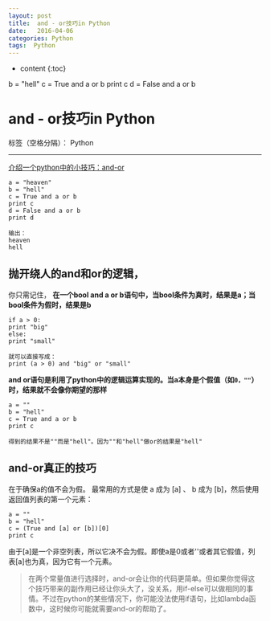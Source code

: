 ```yaml
---
layout: post
title:  and - or技巧in Python
date:   2016-04-06
categories: Python
tags:  Python
---
```


* content
{:toc}

b = "hell"
c = True and a or b
print c
d = False and a or b





# and - or技巧in Python

标签（空格分隔）： Python

---

[介绍一个python中的小技巧：and-or](http://mp.weixin.qq.com/mp/appmsg/show?__biz=MjM5MDEyMDk4Mw==&appmsgid=10000232&itemidx=1&sign=5dcb973d248434af133506d732dd426d)

```
a = "heaven"
b = "hell"
c = True and a or b
print c
d = False and a or b
print d

输出：
heaven
hell
```
## 抛开绕人的and和or的逻辑，
你只需记住，
    **在一个bool and a or b语句中，当bool条件为真时，结果是a；当bool条件为假时，结果是b**

```
if a > 0:
print "big"
else:
print "small"

就可以直接写成：
print (a > 0) and "big" or "small"

```
**and or语句是利用了python中的逻辑运算实现的。当a本身是个假值（如`0，""`）时，结果就不会像你期望的那样**
```
a = ""
b = "hell"
c = True and a or b
print c

得到的结果不是""而是"hell"。因为""和"hell"做or的结果是"hell"
```
## and-or真正的技巧
在于确保a的值不会为假。
最常用的方式是使 a 成为 [a] 、 b 成为 [b]，然后使用返回值列表的第一个元素：
```
a = ""
b = "hell"
c = (True and [a] or [b])[0]
print c
```
由于[a]是一个非空列表，所以它决不会为假。即使a是0或者''或者其它假值，列表[a]也为真，因为它有一个元素。

>在两个常量值进行选择时，and-or会让你的代码更简单。但如果你觉得这个技巧带来的副作用已经让你头大了，没关系，用if-else可以做相同的事情。不过在python的某些情况下，你可能没法使用if语句，比如lambda函数中，这时候你可能就需要and-or的帮助了。